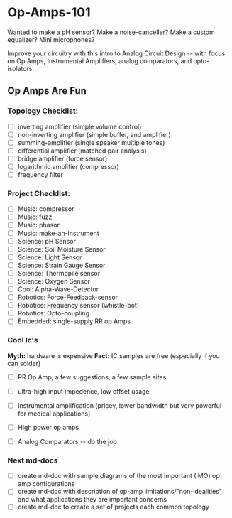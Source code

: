 Op-Amps-101
===========


Wanted to make a pH sensor? 
Make a noise-canceller?
Make a custom equalizer?
Mini microphones?

Improve your circuitry with this intro to Analog Circuit Design -- with focus on Op Amps, Instrumental Amplifiers, analog comparators, and opto-isolators.


## Op Amps Are Fun

### Topology Checklist:

* [ ] inverting amplifier (simple volume control)
* [ ] non-inverting amplifier (simple buffer, and amplifier)
* [ ] summing-amplifier (single speaker multiple tones)
* [ ] differential amplifier (matched pair analysis) 
* [ ] bridge amplifier (force sensor)
* [ ] logarithmic amplifier (compressor)
* [ ] frequency filter 

### Project Checklist:
* [ ] Music: compressor
* [ ] Music: fuzz
* [ ] Music: phasor
* [ ] Music: make-an-instrument
* [ ] Science: pH Sensor
* [ ] Science: Soil Moisture Sensor
* [ ] Science: Light Sensor
* [ ] Science: Strain Gauge Sensor
* [ ] Science: Thermopile sensor
* [ ] Science: Oxygen Sensor
* [ ] Cool: Alpha-Wave-Detector
* [ ] Robotics: Force-Feedback-sensor
* [ ] Robotics: Frequency sensor (whistle-bot)
* [ ] Robotics: Opto-coupling
* [ ] Embedded: single-supply RR op Amps

### Cool Ic's

**Myth:** hardware is expensive
**Fact:** IC samples are free (especially if you can solder)

* [ ] RR Op Amp, a few suggestions, a few sample sites
* [ ] ultra-high input impedence, low offset usage
* [ ] instrumental amplification (pricey, lower bandwidth but very powerful for medical applications)
* [ ] High power op amps
* [ ] Analog Comparators -- do the job.


### Next md-docs

* [ ] create md-doc with sample diagrams of the most important (IMO) op amp configurations
* [ ] create md-doc with description of op-amp limitations/"non-idealities" and what applications they are important concerns
* [ ] create md-doc to create a set of projects each common topology 
